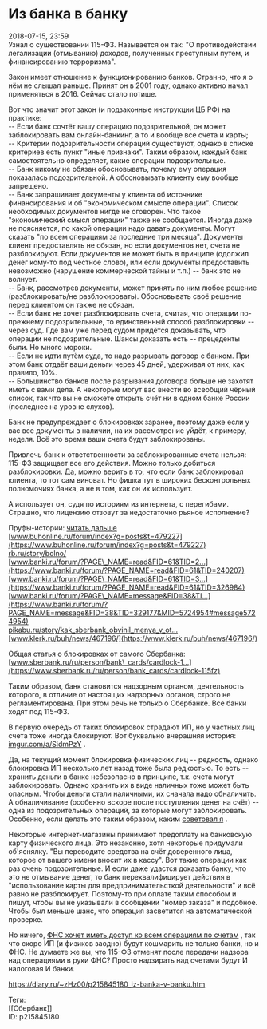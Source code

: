 Из банка в банку
=================

   
 2018-07-15, 23:59   
  Узнал о существовании 115-ФЗ. Называется он так: "О противодействии легализации (отмыванию) доходов, полученных преступным путем, и финансированию терроризма".   
   
 Закон имеет отношение к функционированию банков. Странно, что я о нём не слышал раньше. Принят он в 2001 году, однако активно начал применяться в 2016. Сейчас стало потише.   
   
 Вот что значит этот закон (и подзаконные инструкции ЦБ РФ) на практике:   
 -- Если банк сочтёт вашу операцию подозрительной, он может заблокировать вам онлайн-банкинг, а то и вообще все счета и карты;   
 -- Критерии подозрительности операций существуют, однако в списке критериев есть пункт "иные признаки". Таким образом, каждый банк самостоятельно определяет, какие операции подозрительные.   
 -- Банк никому не обязан обосновывать, почему ему операция показалась подозрительной. А обосновывать клиенту ему вообще запрещено.   
 -- Банк запрашивает документы у клиента об источнике финансирования и об "экономическом смысле операции". Список необходимых документов нигде не оговорен. Что такое "экономический смысл операции" также не сообщается. Иногда даже не поясняется, по какой операции надо давать документы. Могут сказать "по всем операциям за последние три месяца". Документы клиент предоставлять не обязан, но если документов нет, счета не разблокируют. Если документов не может быть в принципе (одолжил денег кому-то под честное слово), или если документы предоставить невозможно (нарушение коммерческой тайны и т.п.) -- банк это не волнует.   
 -- Банк, рассмотрев документы, может принять по ним любое решение (разблокировать/не разблокировать). Обосновывать своё решение перед клиентом он также не обязан.   
 -- Если банк не хочет разблокировать счета, считая, что операции по-прежнему подозрительные, то единственный способ разблокировки -- через суд. Где вам уже перед судом придётся доказывать, что операции не подозрительные. Шансы доказать есть -- прецеденты были. Но много мороки.   
 -- Если не идти путём суда, то надо разрывать договор с банком. При этом банк отдаёт ваши деньги через 45 дней, удерживая от них, как правило, 10%.   
 -- Большинство банков после разрывания договора больше не захотят иметь с вами дела. А некоторые могут вас внести во всеобщий чёрный список, так что вы не сможете открыть счёт ни в одном банке России (последнее на уровне слухов).   
   
 Банк не предупреждает о блокировках заранее, поэтому даже если у вас все документы в наличии, на их рассмотрение уйдёт, к примеру, неделя. Всё это время ваши счета будут заблокированы.   
   
 Привлечь банк к ответственности за заблокированные счета нельзя: 115-ФЗ защищает все его действия. Можно только добиться разблокировки. Да, можно верить в то, что если банк заблокировал клиента, то тот сам виноват. Но фишка тут в широких бесконтрольных полномочиях банка, а не в том, как он их использует.   
   
 А использует он, судя по историям из интернета, с перегибами. Страшно, что лицензию отзовут за недостаточно рьяное исполнение?   
   
 Пруфы-истории:  [читать дальше](https://zHz00.diary.ru/p215845180.htm?index=1#linkmore215845180m1)      
  [www.buhonline.ru/forum/index?g=posts&t=479227](https://www.buhonline.ru/forum/index?g=posts&t=479227)    
  [rb.ru/story/bolno/](https://rb.ru/story/bolno/)    
  [www.banki.ru/forum/?PAGE\_NAME=read&FID=61&TID=2...](https://www.banki.ru/forum/?PAGE_NAME=read&FID=61&TID=240207)    
  [www.banki.ru/forum/?PAGE\_NAME=read&FID=61&TID=3...](https://www.banki.ru/forum/?PAGE_NAME=read&FID=61&TID=326984)    
  [www.banki.ru/forum/?PAGE\_NAME=message&FID=38&TI...](https://www.banki.ru/forum/?PAGE_NAME=message&FID=38&TID=329177&MID=5724954#message5724954)    
  [pikabu.ru/story/kak\_sberbank\_obvinil\_menya\_v\_ot...](https://pikabu.ru/story/kak_sberbank_obvinil_menya_v_otmyivanii_sredstv_5258819)    
  [www.klerk.ru/buh/news/467196/](https://www.klerk.ru/buh/news/467196/)      
   
 Общая статья о блокировках от самого Сбербанка:  [www.sberbank.ru/ru/person/bank\_cards/cardlock-1...](https://www.sberbank.ru/ru/person/bank_cards/cardlock-115fz)    
   
 Таким образом, банк становится надзорным органом, деятельность которого, в отличие от настоящих надзорных органов, строго не регламентирована. При этом речь не только о Сбербанке. Все банки ходят под 115-ФЗ.   
   
 В первую очередь от таких блокировок страдают ИП, но у частных лиц счета тоже иногда блокируют. Вот буквально вчерашняя история:  [imgur.com/a/SidmPzY](https://imgur.com/a/SidmPzY)  .   
   
 Да, на текущий момент блокировка физических лиц -- редкость, однако блокировка ИП несколько лет назад тоже была редкостью. То есть -- хранить деньги в банке небезопасно в принципе, т.к. счета могут заблокировать. Однако хранить их в виде наличных тоже может быть опасным. Чтобы деньги стали наличными, их сначала надо обналичить. А обналичивание (особенно вскоре после поступления денег на счёт) -- одна из подозрительных операций, за которые могут заблокировать. Особенно, если делать это таким образом, каким  [советовал я](И%20даже%20за%20проигрыш,%20и%20за%20ничью)  .   
   
 Некоторые интернет-магазины принимают предоплату на банковскую карту физического лица. Это незаконно, хотя некоторые придумали об'яснялку. "Вы переводите средства на счёт доверенного лица, которое от вашего имени вносит их в кассу". Вот такие операции как раз очень подозрительные. И если даже удастся доказать банку, что это не отмывание денег, то банк переквалифицирует действия в "использование карты для предпринимательсткой деятельности" и всё равно не разблокирует. Поэтому-то при оплате таким способом и пишут, чтобы вы не указывали в сообщении "номер заказа" и подобное. Чтобы был меньше шанс, что операция засветится на автоматической проверке.   
   
 Но ничего,  [ФНС хочет иметь доступ ко всем операциям по счетам](https://meduza.io/news/2018/07/11/federalnaya-nalogovaya-sluzhba-poprosila-polnogo-dostupa-k-bankovskim-schetam-rossiyan)  , так что скоро ИП (и физиков заодно) будут кошмарить не только банки, но и ФНС. Не думаете же вы, что 115-ФЗ отменят после передачи надзора над операциями в руки ФНС? Просто надзирать над счетами будут И налоговая И банки.   
    
 <https://diary.ru/~zHz00/p215845180_iz-banka-v-banku.htm>   
   
 Теги:   
 [[Сбербанк]]   
 ID: p215845180